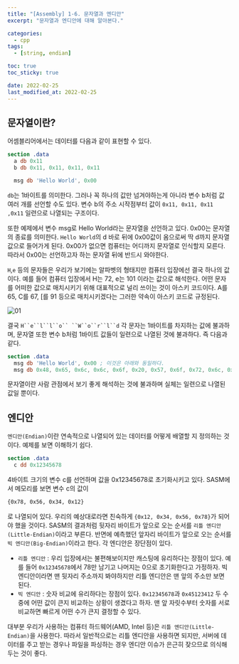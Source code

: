 ```yaml
---
title: "[Assembly] 1-6. 문자열과 엔디안"
excerpt: "문자열과 엔디안에 대해 알아본다."

categories:
  - cpp
tags:
  - [string, endian]

toc: true
toc_sticky: true

date: 2022-02-25
last_modified_at: 2022-02-25
---
```


## 문자열이란?

어셈블리어에서는 데이터를 다음과 같이 표현할 수 있다.
```nasm
section .data
  a db 0x11
  b db 0x11, 0x11, 0x11, 0x11

  msg db 'Hello World', 0x00
```

`db`는 1바이트를 의미한다. 그러나 꼭 하나의 값만 넘겨야하는게 아니라 변수 b처럼 값 여러 개를 선언할 수도 있다.
변수 b의 주소 시작점부터 값이 `0x11, 0x11, 0x11 ,0x11` 일련으로 나열되는 구조이다.

또한 예제에서 변수 msg로 Hello World라는 문자열을 선언하고 있다.
0x00는 문자열의 종료를 의미한다. `Hello World`의 d 바로 뒤에 0x00값이 옴으로써 딱 d까지 문자열 값으로 들어가게 된다. 0x00가 없으면 컴퓨터는 어디까지 문자열로 인식할지 모른다. 따라서 0x00는 선언하고자 하는 문자열 뒤에 반드시 와야한다.

`H`,`e` 등의 문자들은 우리가 보기에는 알파벳의 형태지만 컴퓨터 입장에선 결국 하나의 값이다. 예를 들어 컴퓨터 입장에서 H는 72, e는 101 이라는 값으로 해석한다. 어떤 문자를 어떠한 값으로 매치시키기 위해 대표적으로 널리 쓰이는 것이 아스키 코드이다. A를 65, C를 67, [를 91 등으로 매치시키겠다는 그러한 약속이 아스키 코드로 규정된다.

![01](https://user-images.githubusercontent.com/54501928/155869237-b1d9bc98-774a-4dda-b886-80a84f4dd044.png)

결국 `H``e``l``l``o`` ``W``o``r``l``d` 각 문자는 1바이트를 차지하는 값에 불과하며, 문자열 또한 변수 b처럼 1바이트 값들이 일련으로 나열된 것에 불과하다. 즉 다음과 같다.
```nasm
section .data
  msg db 'Hello World', 0x00 ; 이것은 아래와 동일하다.
  msg db 0x48, 0x65, 0x6c, 0x6c, 0x6f, 0x20, 0x57, 0x6f, 0x72, 0x6c, 0x64, 0x00
```

문자열이란 사람 관점에서 보기 좋게 해석하는 것에 불과하며 실체는 일련으로 나열된 값일 뿐이다.

## 엔디안
`엔디안(Endian)`이란 연속적으로 나열되어 있는 데이터를 어떻게 배열할 지 정의하는 것이다. 예제를 보면 이해하기 쉽다.
```nasm
section .data
  c dd 0x12345678
```

4바이트 크기의 변수 c를 선언하며 값을 0x12345678로 초기화시키고 있다. SASM에서 메모리를 보면 변수 c의 값이
```nasm
{0x78, 0x56, 0x34, 0x12}
```
로 나열되어 있다. 우리의 예상대로라면 친숙하게 `{0x12, 0x34, 0x56, 0x78}`가 되어야 했을 것이다.
SASM의 결과처럼 뒷자리 바이트가 앞으로 오는 순서를 `리틀 엔디안(Little-Endian)`이라고 부른다.
반면에 예측했던 앞자리 바이트가 앞으로 오는 순서를 `빅 엔디안(Big-Endian)`이라고 한다. 각 엔디안은 장단점이 있다.

* `리틀 엔디안` : 우리 입장에서는 불편해보이지만 캐스팅에 유리하다는 장점이 있다. 예를 들어 `0x12345678`에서 78만 남기고 나머지는 0으로 초기화한다고 가정하자. 빅 엔디안이라면 맨 뒷자리 주소까지 봐야하지만 리틀 엔디안은 맨 앞의 주소만 보면 된다.
* `빅 엔디안` : 숫자 비교에 유리하다는 장점이 있다. `0x12345678`과 `0x45123412` 두 수중에 어떤 값이 큰지 비교하는 상황이 생겼다고 하자. 맨 앞 자릿수부터 숫자를 서로 비교하면 빠르게 어떤 수가 큰지 결정할 수 있다. 

대부분 우리가 사용하는 컴퓨터 하드웨어(AMD, Intel 등)은 `리틀 엔디안(Little-Endian)`을 사용한다.
따라서 일반적으로는 리틀 엔디안을 사용하면 되지만, 서버에 데이터를 주고 받는 경우나 파일을 파싱하는 경우 엔디안 이슈가 은근히 잦으므로 의식해두는 것이 좋다.